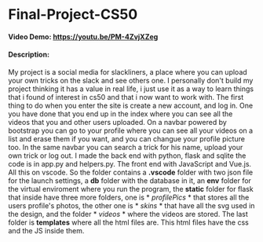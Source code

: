 # Final-Project-CS50
#### Video Demo:  https://youtu.be/PM-4ZvjXZeg
#### Description:
My project is a social media for slackliners, a place where you can upload your own tricks on the slack and see others one. I personally don't build my project thinking it has a value in real life, i just use it as a way to learn things that i found of interest in cs50 and that i now want to work with.
The first thing  to do when you enter the site is create a new account, and log in.
One you have done that you end up in the index where you can see all the videos that you and other users uploaded. 
On a navbar powered by bootstrap you can go to your profile where you can see all your videos on a list and erase them if you want, and you can changue your profile picture too. In the same navbar you can search a trick for his name, upload your own trick or log out.
I made the back end  with python, flask and sqlite the code is in app.py and helpers.py.
The front end with JavaScript and Vue.js.
All this on vscode. So the folder contains a **.vscode** folder with two json file for the launch settings, a **db** folder with the database in it, an **env** folder for the virtual enviroment where you run the program, the **static** folder for flask that inside have three more folders, one is * *profilePics* * that stores all the users profile's photos, the other one is * *skins* * that have all the svg used in the design, and the folder * *videos* * where the videos are stored. The last folder is **templates** where all the html files are.
This html files have the css and the JS inside them.
